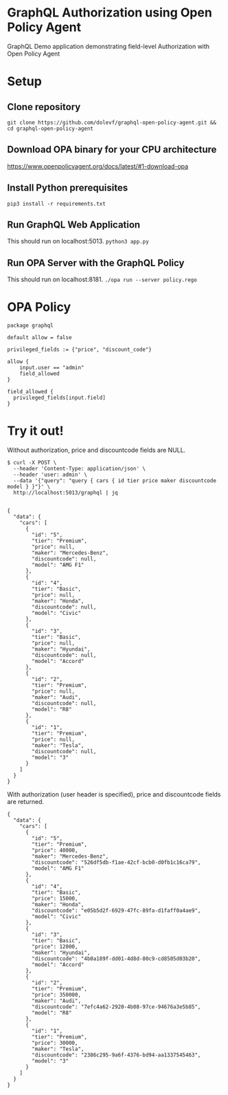 # GraphQL Authorization using Open Policy Agent
GraphQL Demo application demonstrating field-level Authorization with Open Policy Agent

# Setup
## Clone repository
`git clone https://github.com/dolevf/graphql-open-policy-agent.git && cd graphql-open-policy-agent`

## Download OPA binary for your CPU architecture
https://www.openpolicyagent.org/docs/latest/#1-download-opa

## Install Python prerequisites
`pip3 install -r requirements.txt`

## Run GraphQL Web Application
This should run on localhost:5013.
`python3 app.py`

## Run OPA Server with the GraphQL Policy
This should run on localhost:8181.
`./opa run --server policy.rego`


# OPA Policy
```
package graphql

default allow = false

privileged_fields := {"price", "discount_code"}

allow {
	input.user == "admin"
	field_allowed
}

field_allowed {
  privileged_fields[input.field]
}
```

# Try it out!
Without authorization, price and discountcode fields are NULL.

```
$ curl -X POST \
  --header 'Content-Type: application/json' \
  --header 'user: admin' \
  --data '{"query": "query { cars { id tier price maker discountcode model } }"}' \
  http://localhost:5013/graphql | jq


{
  "data": {
    "cars": [
      {
        "id": "5",
        "tier": "Premium",
        "price": null,
        "maker": "Mercedes-Benz",
        "discountcode": null,
        "model": "AMG F1"
      },
      {
        "id": "4",
        "tier": "Basic",
        "price": null,
        "maker": "Honda",
        "discountcode": null,
        "model": "Civic"
      },
      {
        "id": "3",
        "tier": "Basic",
        "price": null,
        "maker": "Hyundai",
        "discountcode": null,
        "model": "Accord"
      },
      {
        "id": "2",
        "tier": "Premium",
        "price": null,
        "maker": "Audi",
        "discountcode": null,
        "model": "R8"
      },
      {
        "id": "1",
        "tier": "Premium",
        "price": null,
        "maker": "Tesla",
        "discountcode": null,
        "model": "3"
      }
    ]
  }
}
```

With authorization (user header is specified), price and discountcode fields are returned.
```
{
  "data": {
    "cars": [
      {
        "id": "5",
        "tier": "Premium",
        "price": 40000,
        "maker": "Mercedes-Benz",
        "discountcode": "526df5db-f1ae-42cf-bcb0-d0fb1c16ca79",
        "model": "AMG F1"
      },
      {
        "id": "4",
        "tier": "Basic",
        "price": 15000,
        "maker": "Honda",
        "discountcode": "e05b5d2f-6929-47fc-89fa-d1faff0a4ae9",
        "model": "Civic"
      },
      {
        "id": "3",
        "tier": "Basic",
        "price": 12000,
        "maker": "Hyundai",
        "discountcode": "4b0a189f-dd01-4d8d-80c9-cd8505d03b20",
        "model": "Accord"
      },
      {
        "id": "2",
        "tier": "Premium",
        "price": 350000,
        "maker": "Audi",
        "discountcode": "7efc4a62-2920-4b08-97ce-94676a3e5b85",
        "model": "R8"
      },
      {
        "id": "1",
        "tier": "Premium",
        "price": 30000,
        "maker": "Tesla",
        "discountcode": "2386c295-9a6f-4376-bd94-aa1337545463",
        "model": "3"
      }
    ]
  }
}
```